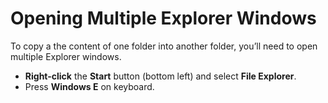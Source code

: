 # Opening Multiple Explorer Windows

To copy a the content of one folder into another folder, you’ll need to open multiple Explorer windows.

* **Right-click** the **Start** button \(bottom left\) and select **File Explorer**. 
* Press **Windows E** on keyboard.

